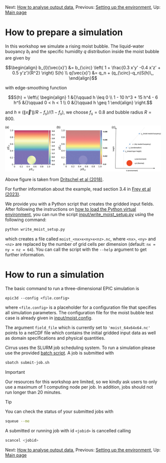 Next: [How to analyse output data](04-plotting.md), Previous: [Setting up the environment](02-setup_environment.md), Up: [Main page](../README.md)

# How to prepare a simulation
In this workshop we simulate a rising moist bubble. The liquid-water buoyancy $b_l$ and the specific humidity $q$
distribution inside the moist bubble are given by

```math
\begin{align}
    b_{l}(\vec{x}') &= b_{\circ}
                     \left(
                         1 + \frac{0.3 x'y' -0.4 x'z' + 0.5 y'z'}{R^2}
                     \right)
                     S(h) \\
    q(\vec{x}') &= q_n + (q_{\circ}-q_n)S(h)\,,
\end{align}
```

with edge-smoothing function

```math
S(h) =
\left\{
\begin{align}
1 &{}\qquad h \leq 0 \\
1 - 10 h^3 + 15 h^4 - 6 h^5 &{}\qquad 0 < h < 1 \\
0 &{}\qquad h \geq 1
\end{align}
\right.
```

and $h\equiv(\|\vec{x}'\|/R-f_s)/(1-f_s)$, we choose $f_s=0.8$ and bubble radius $R = 800$.

![Cross section of the liquid water buoyancy (left panel) and specific humidity (centre panel). The right panel shows the basic-state stratification profile.[^1]](../figures/qj3319-fig-0002-m.jpg)

Above figure is taken from [Dritschel et al (2018)](https://doi.org/10.1002/qj.3319).

[^1]: Dritschel D G, Böing S J, Parker D J, Blyth A M. The moist parcel-in-cell method for modelling moist convection. Q J R Meteorol Soc. 2018; 144:1695–1718. https://doi.org/10.1002/qj.3319.

For further information about the example, read section 3.4 in [Frey et al (2023)](https://doi.org/10.1016/j.jcpx.2023.100136).

We provide you with a Python script that creates the gridded input fields. After following the instructions on
[how to load the Python virtual environment](02-setup_environment.md#how-to-load-the-python-virtual-environment),
you can run the script [input/write_moist_setup.py](../input/write_moist_setup.py) using the following command:

```bash
python write_moist_setup.py
```

which creates a file called `moist_<nx>x<ny>x<nz>.nc`, where `<nx>`, `<ny>` and `<nz>` are replaced by the number of grid cells per dimension (default: `nx = ny = nz = 64`).
You can call the script with the `--help` argument to get further information.



# How to run a simulation

The basic command to run a three-dimensional EPIC simulation is

```
epic3d --config <file.config>
```

where `<file.config>` is a placeholder for a configuration file that specifies all simulation parameters.
The configuration file for the moist bubble test case is already given in [input/moist.config](../input/moist.config).

The argument `field_file` which is currently set to `'moist_64x64x64.nc'` points to a netCDF file
which contains the initial gridded input data as well as domain specifications and physical quantities.

Cirrus uses the SLURM job scheduling system. To run a simulation please use the provided [batch script](../input/submit-job.sh).
A job is submitted with

```bash
sbatch submit-job.sh
```

> [!IMPORTANT]
> Our resources for this workshop are limited, so we kindly ask users to only use a maximum of 1 computing node per job.
> In addition, jobs should not run longer than 20 minutes.

> [!TIP]
> You can check the status of your submitted jobs with
> 
> ```bash
> squeue --me
> ```
> 
> A submitted or running job with id `<jobid>`  is cancelled calling
> 
> ```bash
> scancel <jobid>
> ```

Next: [How to analyse output data](04-plotting.md), Previous: [Setting up the environment](02-setup_environment.md), Up: [Main page](../README.md)
